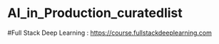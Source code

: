 # AI_in_Production_curatedlist


#Full Stack Deep Learning : https://course.fullstackdeeplearning.com


